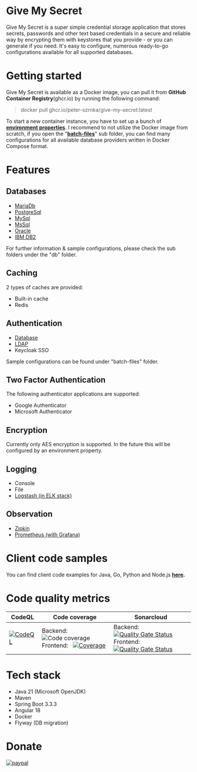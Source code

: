 # Give My Secret

Give My Secret is a super simple credential storage application that stores secrets, passwords and other text based credentials in a secure and reliable way by encrypting them with keystores that you provide - or you can generate if you need. It's easy to configure, numerous ready-to-go configurations available for all supported databases.

# Getting started

Give My Secret is available as a Docker image, you can pull it from **GitHub Container Registry**(ghcr.io) by running the following command:
> docker pull ghcr.io/peter-szrnka/give-my-secret:latest

To start a new container instance, you have to set up a bunch of **[environment properties](PROPERTIES.md)**. I recommend to not utilize the Docker image from scratch, if you open the "**[batch-files](batch-files/README.md)**" sub folder, you can find many configurations for all available database providers written in Docker Compose format.

# Features

## Databases

- [MariaDb](db/mariadb/README.md)
- [PostgreSql](db/postgresql/README.md)
- [MySql](db/mysql/README.md)
- [MsSql](db/mssql/README.md)
- [Oracle](db/oracle/README.md)
- [IBM DB2](db/db2/README.md)

For further information & sample configurations, please check the sub folders under the "db" folder.

## Caching

2 types of caches are provided:

- Built-in cache
- Redis

## Authentication

- [Database](batch-files/db-authentication)
- [LDAP](batch-files/ldap-authentication)
- Keycloak SSO

Sample configurations can be found under "batch-files" folder.

## Two Factor Authentication
The following authenticator applications are supported:
- Google Authenticator
- Microsoft Authenticator

## Encryption

Currently only AES encryption is supported.  In the future this will be configured by an environment property.

## Logging
- Console
- File
- [Logstash (in ELK stack)](batch-files/elk-sample-configuration/README.md)

## Observation
- [Zipkin](batch-files/zipkin-integration)
- [Prometheus (with Grafana)](batch-files/prometheus-configuration/README.md)

# Client code samples

You can find client code examples for Java, Go, Python and Node.js **[here](client-samples/README.md).**

# Code quality metrics

| CodeQL                                                       | Code coverage                                                | Sonarcloud                                                   |
| ------------------------------------------------------------ | ------------------------------------------------------------ | ------------------------------------------------------------ |
| [![CodeQL](https://github.com/peter-szrnka/give-my-secret/actions/workflows/github-code-scanning/codeql/badge.svg)](https://github.com/peter-szrnka/give-my-secret/actions/workflows/github-code-scanning/codeql) | Backend:&nbsp;&nbsp;&nbsp; ![Code coverage](https://sonarcloud.io/api/project_badges/measure?project=peter-szrnka_give-my-secret-backend&metric=coverage) <br /> Frontend:&nbsp;&nbsp; [![Coverage](https://sonarcloud.io/api/project_badges/measure?project=peter-szrnka_give-my-secret-frontend&metric=coverage)](https://sonarcloud.io/summary/new_code?id=szrnka-peter_give-my-secret-frontend) | Backend:&nbsp;&nbsp;&nbsp; [![Quality Gate Status](https://sonarcloud.io/api/project_badges/measure?project=peter-szrnka_give-my-secret-backend&metric=alert_status)](https://sonarcloud.io/summary/new_code?id=peter-szrnka_give-my-secret-backend) <br/>Frontend:&nbsp;&nbsp; [![Quality Gate Status](https://sonarcloud.io/api/project_badges/measure?project=peter-szrnka_give-my-secret-frontend&metric=alert_status)](https://sonarcloud.io/summary/new_code?id=peter-szrnka_give-my-secret-frontend) |

# Tech stack

- Java 21 (Microsoft OpenJDK)
- Maven
- Spring Boot 3.3.3
- Angular 18
- Docker
- Flyway (DB migration)


# Donate
[![paypal](https://www.paypalobjects.com/en_US/i/btn/btn_donateCC_LG.gif)](https://www.paypal.com/cgi-bin/webscr?cmd=_s-xclick&hosted_button_id=7YEPKTQRNK5YA)
